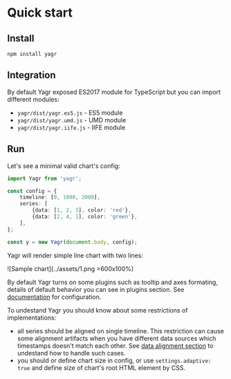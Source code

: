 # Quick start

## Install

```
npm install yagr
```

## Integration

By default Yagr exposed ES2017 module for TypeScript but you can import different modules:

-   `yagr/dist/yagr.es5.js` - ES5 module
-   `yagr/dist/yagr.umd.js` - UMD module
-   `yagr/dist/yagr.iife.js` - IIFE module

## Run

Let's see a minimal valid chart's config:

```ts
import Yagr from 'yagr';

const config = {
    timeline: [0, 1000, 2000],
    series: [
        {data: [1, 2, 3], color: 'red'},
        {data: [2, 4, 1], color: 'green'},
    ],
};

const y = new Yagr(document.body, config);
```

Yagr will render simple line chart with two lines:

![Sample chart](../assets/1.png =600x100%)

By default Yagr turns on some plugins such as tooltip and axes formating, details of default behavior you can see in plugins section. See [documentation](./api/visualization.md) for configuration.

To undestand Yagr you should know about some restrictions of implementations:

-   all series should be aligned on single timeline. This restriction can cause some alignment artifacts when you have different data sources which timestamps doesn't match each other. See [data alignment section](./api/data-processing.md#data-alignment) to undestand how to handle such cases.
-   you should or define chart size in config, or use `settings.adaptive: true` and define size of chart's root HTML element by CSS.

